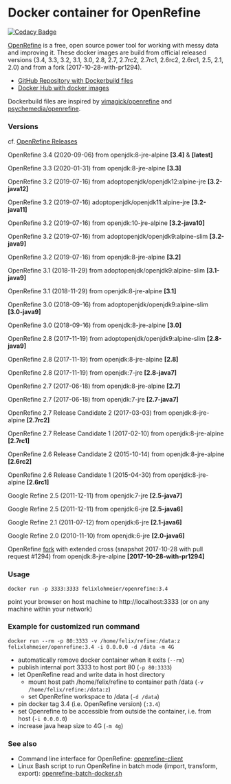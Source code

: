 # Docker container for OpenRefine

[![Codacy Badge](https://api.codacy.com/project/badge/Grade/331a584a806e45feba63ed8871329c7a)](https://www.codacy.com/app/felixlohmeier/openrefine-docker?utm_source=github.com&amp;utm_medium=referral&amp;utm_content=opencultureconsulting/openrefine-docker&amp;utm_campaign=Badge_Grade)

[OpenRefine](http://openrefine.org/) is a free, open source power tool for working with messy data and improving it.
These docker images are build from official released versions (3.4, 3.3, 3.2, 3.1, 3.0, 2.8, 2.7, 2.7rc2, 2.7rc1, 2.6rc2, 2.6rc1, 2.5, 2.1, 2.0) and from a fork (2017-10-28-with-pr1294).

* [GitHub Repository with Dockerbuild files](https://github.com/felixlohmeier/openrefine-docker)
* [Docker Hub with docker images](https://hub.docker.com/r/felixlohmeier/openrefine/)

Dockerbuild files are inspired by [vimagick/openrefine](https://hub.docker.com/r/vimagick/openrefine/) and [psychemedia/openrefine](https://hub.docker.com/r/psychemedia/openrefine/).

### Versions

cf. [OpenRefine Releases](https://github.com/OpenRefine/OpenRefine/releases)

OpenRefine 3.4 (2020-09-06) from openjdk:8-jre-alpine **[3.4]** & **[latest]**

OpenRefine 3.3 (2020-01-31) from openjdk:8-jre-alpine **[3.3]**

OpenRefine 3.2 (2019-07-16) from adoptopenjdk/openjdk12:alpine-jre **[3.2-java12]**

OpenRefine 3.2 (2019-07-16) adoptopenjdk/openjdk11:alpine-jre **[3.2-java11]**

OpenRefine 3.2 (2019-07-16) from openjdk:10-jre-alpine **[3.2-java10]**

OpenRefine 3.2 (2019-07-16) from adoptopenjdk/openjdk9:alpine-slim **[3.2-java9]**

OpenRefine 3.2 (2019-07-16) from openjdk:8-jre-alpine **[3.2]**

OpenRefine 3.1 (2018-11-29) from adoptopenjdk/openjdk9:alpine-slim **[3.1-java9]**

OpenRefine 3.1 (2018-11-29) from openjdk:8-jre-alpine **[3.1]**

OpenRefine 3.0 (2018-09-16) from adoptopenjdk/openjdk9:alpine-slim **[3.0-java9]**

OpenRefine 3.0 (2018-09-16) from openjdk:8-jre-alpine **[3.0]**

OpenRefine 2.8 (2017-11-19) from adoptopenjdk/openjdk9:alpine-slim **[2.8-java9]**

OpenRefine 2.8 (2017-11-19) from openjdk:8-jre-alpine **[2.8]**

OpenRefine 2.8 (2017-11-19) from openjdk:7-jre **[2.8-java7]**

OpenRefine 2.7 (2017-06-18) from openjdk:8-jre-alpine **[2.7]**

OpenRefine 2.7 (2017-06-18) from openjdk:7-jre **[2.7-java7]**

OpenRefine 2.7 Release Candidate 2 (2017-03-03) from openjdk:8-jre-alpine **[2.7rc2]**

OpenRefine 2.7 Release Candidate 1 (2017-02-10) from openjdk:8-jre-alpine **[2.7rc1]**

OpenRefine 2.6 Release Candidate 2 (2015-10-14) from openjdk:8-jre-alpine **[2.6rc2]**

OpenRefine 2.6 Release Candidate 1 (2015-04-30) from openjdk:8-jre-alpine **[2.6rc1]**

Google Refine 2.5 (2011-12-11) from openjdk:7-jre **[2.5-java7]**

Google Refine 2.5 (2011-12-11) from openjdk:6-jre **[2.5-java6]**

Google Refine 2.1 (2011-07-12) from openjdk:6-jre **[2.1-java6]**

Google Refine 2.0 (2010-11-10) from openjdk:6-jre **[2.0-java6]**

OpenRefine [fork](https://github.com/opencultureconsulting/OpenRefine) with extended cross (snapshot 2017-10-28 with pull request #1294) from openjdk:8-jre-alpine **[2017-10-28-with-pr1294]**

### Usage
```
docker run -p 3333:3333 felixlohmeier/openrefine:3.4
```

point your browser on host machine to http://localhost:3333 (or on any machine within your network)

### Example for customized run command

```
docker run --rm -p 80:3333 -v /home/felix/refine:/data:z felixlohmeier/openrefine:3.4 -i 0.0.0.0 -d /data -m 4G
```

* automatically remove docker container when it exits (`--rm`)
* publish internal port 3333 to host port 80 (`-p 80:3333`)
* let OpenRefine read and write data in host directory
  * mount host path /home/felix/refine to container path /data (`-v /home/felix/refine:/data:z`)
  * set OpenRefine workspace to /data (`-d /data`)
* pin docker tag 3.4 (i.e. OpenRefine version) (`:3.4`)
* set Openrefine to be accessible from outside the container, i.e. from host (`-i 0.0.0.0`)
* increase java heap size to 4G (`-m 4g`)

### See also

* Command line interface for OpenRefine: [openrefine-client](https://github.com/opencultureconsulting/openrefine-client/#docker)
* Linux Bash script to run OpenRefine in batch mode (import, transform, export): [openrefine-batch-docker.sh](https://github.com/opencultureconsulting/openrefine-batch/#docker)
